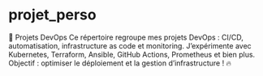 # projet_perso
🚀 Projets DevOps Ce répertoire regroupe mes projets DevOps : CI/CD, automatisation, infrastructure as code et monitoring. J’expérimente avec Kubernetes, Terraform, Ansible, GitHub Actions, Prometheus et bien plus. Objectif : optimiser le déploiement et la gestion d’infrastructure ! 🔥
